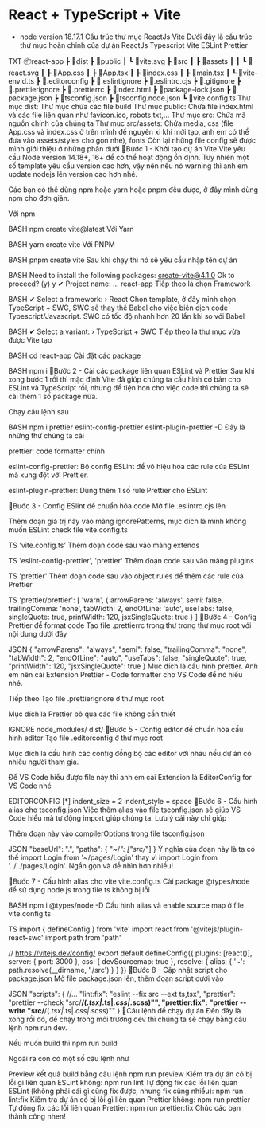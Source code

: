 # React + TypeScript + Vite

- node version 18.17.1
Cấu trúc thư mục ReactJs Vite
Dưới đây là cấu trúc thư mục hoàn chỉnh của dự án ReactJs Typescript Vite ESLint Prettier

TXT
📦react-app
 ┣ 📂dist
 ┣ 📂public
 ┃ ┗ 📜vite.svg
 ┣ 📂src
 ┃ ┣ 📂assets
 ┃ ┃ ┗ 📜react.svg
 ┃ ┣ 📜App.css
 ┃ ┣ 📜App.tsx
 ┃ ┣ 📜index.css
 ┃ ┣ 📜main.tsx
 ┃ ┗ 📜vite-env.d.ts
 ┣ 📜.editorconfig
 ┣ 📜.eslintignore
 ┣ 📜.eslintrc.cjs
 ┣ 📜.gitignore
 ┣ 📜.prettierignore
 ┣ 📜.prettierrc
 ┣ 📜index.html
 ┣ 📜package-lock.json
 ┣ 📜package.json
 ┣ 📜tsconfig.json
 ┣ 📜tsconfig.node.json
 ┗ 📜vite.config.ts
Thư mục dist: Thư mục chứa các file build
Thư mục public: Chứa file index.html và các file liên quan như favicon.ico, robots.txt,...
Thư mục src: Chứa mã nguồn chính của chúng ta
Thư mục src/assets: Chứa media, css (file App.css và index.css ở trên mình để nguyên xi khi mới tạo, anh em có thể đưa vào assets/styles cho gọn nhé), fonts
Còn lại những file config sẽ được mình giới thiệu ở những phần dưới
🥇Bước 1 - Khởi tạo dự án Vite
Vite yêu cầu Node version 14.18+, 16+ để có thể hoạt động ổn định. Tuy nhiên một số template yêu cầu version cao hơn, vậy nên nếu nó warning thì anh em update nodejs lên version cao hơn nhé.

Các bạn có thể dùng npm hoặc yarn hoặc pnpm đều được, ở đây mình dùng npm cho đơn giản.

Với npm

BASH
npm create vite@latest
Với Yarn

BASH
yarn create vite
Với PNPM

BASH
pnpm create vite
Sau khi chạy thì nó sẽ yêu cầu nhập tên dự án

BASH
Need to install the following packages:
  create-vite@4.1.0
Ok to proceed? (y) y
✔ Project name: … react-app
Tiếp theo là chọn Framework

BASH
✔ Select a framework: › React
Chọn template, ở đây mình chọn TypeScript + SWC, SWC sẽ thay thế Babel cho việc biên dịch code Typescript/Javascript. SWC có tốc độ nhanh hơn 20 lần khi so với Babel

BASH
✔ Select a variant: › TypeScript + SWC
Tiếp theo là thư mục vừa được Vite tạo

BASH
cd react-app
Cài đặt các package

BASH
npm i
🥇Bước 2 - Cài các package liên quan ESLint và Prettier
Sau khi xong bước 1 rồi thì mặc định Vite đã giúp chúng ta cấu hình cơ bản cho ESLint và TypeScript rồi, nhưng để tiện hơn cho việc code thì chúng ta sẽ cài thêm 1 số package nữa.

Chạy câu lệnh sau

BASH
npm i prettier eslint-config-prettier eslint-plugin-prettier -D
Đây là những thứ chúng ta cài

prettier: code formatter chính

eslint-config-prettier: Bộ config ESLint để vô hiệu hóa các rule của ESLint mà xung đột với Prettier.

eslint-plugin-prettier: Dùng thêm 1 số rule Prettier cho ESLint

🥇Bước 3 - Config ESlint để chuẩn hóa code
Mở file .eslintrc.cjs lên

Thêm đoạn giá trị này vào mảng ignorePatterns, mục đích là mình không muốn ESLint check file vite.config.ts

TS
'vite.config.ts'
Thêm đoạn code sau vào mảng extends

TS
'eslint-config-prettier', 'prettier'
Thêm đoạn code sau vào mảng plugins

TS
'prettier'
Thêm đoạn code sau vào object rules để thêm các rule của Prettier

TS
'prettier/prettier': [
      'warn',
      {
        arrowParens: 'always',
        semi: false,
        trailingComma: 'none',
        tabWidth: 2,
        endOfLine: 'auto',
        useTabs: false,
        singleQuote: true,
        printWidth: 120,
        jsxSingleQuote: true
      }
    ]
🥇Bước 4 - Config Prettier để format code
Tạo file .prettierrc trong thư trong thư mục root với nội dung dưới đây

JSON
{
  "arrowParens": "always",
  "semi": false,
  "trailingComma": "none",
  "tabWidth": 2,
  "endOfLine": "auto",
  "useTabs": false,
  "singleQuote": true,
  "printWidth": 120,
  "jsxSingleQuote": true
}
Mục đích là cấu hình prettier. Anh em nên cài Extension Prettier - Code formatter cho VS Code để nó hiểu nhé.

Tiếp theo Tạo file .prettierignore ở thư mục root

Mục đích là Prettier bỏ qua các file không cần thiết

IGNORE
node_modules/
dist/
🥇Bước 5 - Config editor để chuẩn hóa cấu hình editor
Tạo file .editorconfig ở thư mục root

Mục đích là cấu hình các config đồng bộ các editor với nhau nếu dự án có nhiều người tham gia.

Để VS Code hiểu được file này thì anh em cài Extension là EditorConfig for VS Code nhé

EDITORCONFIG
[*]
indent_size = 2
indent_style = space
🥇Bước 6 - Cấu hính alias cho tsconfig.json
Việc thêm alias vào file tsconfig.json sẽ giúp VS Code hiểu mà tự động import giúp chúng ta. Lưu ý cái này chỉ giúp

Thêm đoạn này vào compilerOptions trong file tsconfig.json

JSON
"baseUrl": ".",
"paths": {
  "~/*": ["src/*"]
}
Ý nghĩa của đoạn này là ta có thể import Login from '~/pages/Login' thay vì import Login from '../../pages/Login'. Ngắn gọn và dễ nhìn hơn nhiều!

🥇Bước 7 - Cấu hình alias cho vite vite.config.ts
Cài package @types/node để sử dụng node js trong file ts không bị lỗi

BASH
npm i @types/node -D
Cấu hình alias và enable source map ở file vite.config.ts

TS
import { defineConfig } from 'vite'
import react from '@vitejs/plugin-react-swc'
import path from 'path'

// https://vitejs.dev/config/
export default defineConfig({
  plugins: [react()],
  server: {
    port: 3000
  },
  css: {
    devSourcemap: true
  },
  resolve: {
    alias: {
      '~': path.resolve(__dirname, './src')
    }
  }
})
🥇Bước 8 - Cập nhật script cho package.json
Mở file package.json lên, thêm đoạn script dưới vào

JSON
"scripts": {
    //...
    "lint:fix": "eslint --fix src --ext ts,tsx",
    "prettier": "prettier --check \"src/**/(*.tsx|*.ts|*.css|*.scss)\"",
    "prettier:fix": "prettier --write \"src/**/(*.tsx|*.ts|*.css|*.scss)\""
}
🥇Câu lệnh để chạy dự án
Đến đây là xong rồi đó, để chạy trong môi trường dev thì chúng ta sẽ chạy bằng câu lệnh npm run dev.

Nếu muốn build thì npm run build

Ngoài ra còn có một số câu lệnh như

Preview kết quả build bằng câu lệnh npm run preview
Kiểm tra dự án có bị lỗi gì liên quan ESLint không: npm run lint
Tự động fix các lỗi liên quan ESLint (không phải cái gì cũng fix được, nhưng fix cũng nhiều): npm run lint:fix
Kiểm tra dự án có bị lỗi gì liên quan Prettier không: npm run prettier
Tự động fix các lỗi liên quan Prettier: npm run prettier:fix
Chúc các bạn thành công nhen!

